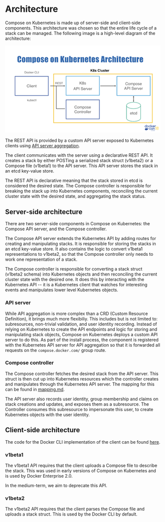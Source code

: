 # Architecture

Compose on Kubernetes is made up of server-side and client-side components. This
architecture was chosen so that the entire life cycle of a stack can be managed.
The following image is a high-level diagram of the architecture:

![Compose on Kubernetes architecture](./images/architecture.jpg)

The REST API is provided by a custom API server exposed to Kubernetes clients
using [API server aggregation](https://kubernetes.io/docs/concepts/extend-kubernetes/api-extension/custom-resources/#api-server-aggregation).

The client communicates with the server using a declarative REST API. It creates
a stack by either POSTing a serialized stack struct (v1beta2) or a Compose file
(v1beta1) to the API server. This API server stores the stack in an etcd
key-value store.

The REST API is declarative meaning that the stack stored in etcd is considered
the desired state. The Compose controller is responsible for breaking the stack
up into Kubernetes components, reconciling the current cluster state with the
desired state, and aggregating the stack status.

## Server-side architecture

There are two server-side components in Compose on Kubernetes: the Compose API
server, and the Compose controller.

The Compose API server extends the Kubernetes API by adding routes for creating
and manipulating stacks. It is responsible for storing the stacks in an etcd
key-value store. It also contains the logic to convert v1beta1 representations
to v1beta2, so that the Compose controller only needs to work one representation
of a stack.

The Compose controller is responsible for converting a stack struct (v1beta2
schema) into Kubernetes objects and then reconciling the current cluster state
with the desired one. It does this by interacting with the Kubernetes API -- it
is a Kubernetes client that watches for interesting events and manipulates lower
level Kubernetes objects.

### API server

While API aggregation is more complex than a CRD (Custom Resource Definition),
it brings much more flexibiliy. This includes but is not limited to:
subresources, non-trivial validation, and user identity recording. Instead of
relying on Kubernetes to create the API endpoints and logic for storing and
manipulating stack objects, Compose on Kubernetes deploys a custom API server to
do this. As part of the install process, the component is registered with the
Kubernetes API server for API aggregation so that it is forwarded all requests
on the `compose.docker.com/` group route.

### Compose controller

The Compose controller fetches the desired stack from the API server. This
struct is then cut up into Kubernetes resources which the controller creates and
manipulates through the Kubernetes API server. The mapping for this can be found
in [mapping.md](./mapping.md).

The API server also records user identity, group membership and claims on stack
creations and updates, and exposes them as a subresource. The Controller
consumes this subresource to impersonate this user, to create Kubernetes objects
with the user identity.

## Client-side architecture

The code for the Docker CLI implementation of the client can be found [here](https://github.com/docker/cli/tree/master/kubernetes/compose).

### v1beta1

The v1beta1 API requires that the client uploads a Compose file to describe the
stack. This was used in early versions of Compose on Kubernetes and is used by
Docker Enterprise 2.0.

In the medium-term, we aim to deprecate this API.

### v1beta2

The v1beta2 API requires that the client parses the Compose file and uploads a
stack struct. This is used by the Docker CLI by default.
